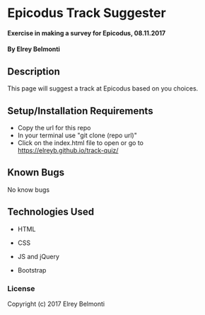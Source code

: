 # Epicodus Track Suggester

#### Exercise in making a survey for Epicodus, 08.11.2017

#### By Elrey Belmonti

## Description

This page will suggest a track at Epicodus based on you choices.

## Setup/Installation Requirements

* Copy the url for this repo
* In your terminal use "git clone (repo url)"
* Click on the index.html file to open or go to https://elreyb.github.io/track-quiz/

## Known Bugs

No know bugs

## Technologies Used

* HTML

* CSS

* JS and jQuery

* Bootstrap

### License

Copyright (c) 2017 Elrey Belmonti
